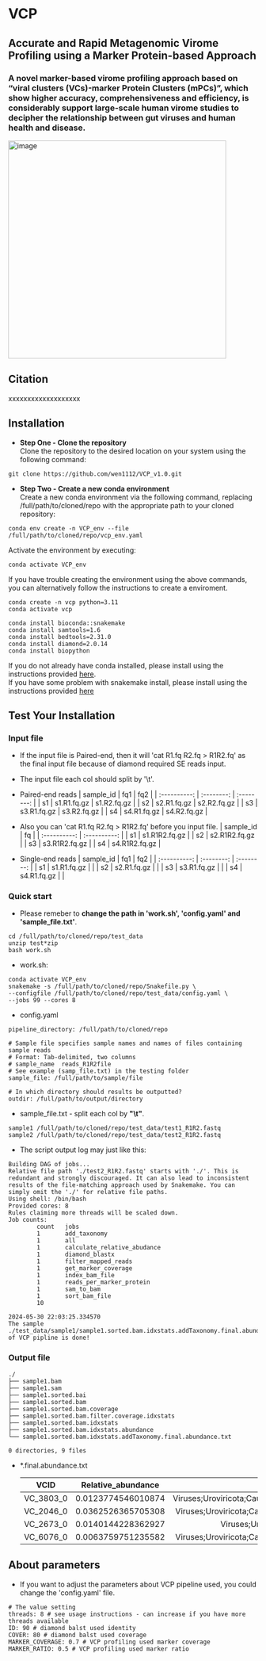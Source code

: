 # VCP
## Accurate and Rapid Metagenomic Virome Profiling using a Marker Protein-based Approach
### A novel marker-based virome profiling approach based on “viral clusters (VCs)-marker Protein Clusters (mPCs)”, which show higher accuracy, comprehensiveness and efficiency, is considerably support large-scale human virome studies to decipher the relationship between gut viruses and human health and disease.

<img width="440" alt="image" src="https://github.com/wen1112/VCP_v1.0/assets/71487119/f95bb9a5-3985-414e-a8c6-7cdbb9d05039">

## Citation
xxxxxxxxxxxxxxxxxxx  

## Installation  

- **Step One - Clone the repository**  
Clone the repository to the desired location on your system using the following command:
```
git clone https://github.com/wen1112/VCP_v1.0.git
```

- **Step Two - Create a new conda environment**  
Create a new conda environment via the following command, replacing /full/path/to/cloned/repo with the appropriate path to your cloned repository:
```
conda env create -n VCP_env --file /full/path/to/cloned/repo/vcp_env.yaml
```

Activate the environment by executing:
```
conda activate VCP_env
```

If you have trouble creating the environment using the above commands, you can alternatively follow the instructions to create a enviroment.
```
conda create -n vcp python=3.11
conda activate vcp

conda install bioconda::snakemake
conda install samtools=1.6
conda install bedtools=2.31.0
conda install diamond=2.0.14
conda install biopython
```

If you do not already have conda installed, please install using the instructions provided [here](https://developers.google.com/earth-engine/guides/python_install-conda/).  
If you have some problem with snakemake install, please install using the instructions provided [here](https://snakemake.readthedocs.io/en/v7.25.0/getting_started/installation.html)

## Test Your Installation
### Input file

+ If the input file is Paired-end, then it will 'cat R1.fq R2.fq > R1R2.fq' as the final input file because of diamond required SE reads input.
+ The input file each col should split by '\t'.
+ Paired-end reads
  |  sample_id   |     fq1      |     fq2     |
  | :----------: |  :--------:  | :--------:  |
  |     s1       |  s1.R1.fq.gz | s1.R2.fq.gz |
  |     s2       |  s2.R1.fq.gz | s2.R2.fq.gz |
  |     s3       |  s3.R1.fq.gz | s3.R2.fq.gz |
  |     s4       |  s4.R1.fq.gz | s4.R2.fq.gz |

+ Also you can 'cat R1.fq R2.fq > R1R2.fq' before you input file.
  |  sample_id   |       fq       |
  | :----------: |  :----------:  |
  |     s1       |  s1.R1R2.fq.gz |
  |     s2       |  s2.R1R2.fq.gz |
  |     s3       |  s3.R1R2.fq.gz |
  |     s4       |  s4.R1R2.fq.gz |
 
+ Single-end reads
  |  sample_id   |     fq1      |    fq2     |
  | :----------: |  :--------:  | :--------: |
  |     s1       |  s1.R1.fq.gz |            |
  |     s2       |  s2.R1.fq.gz |            |
  |     s3       |  s3.R1.fq.gz |            |
  |     s4       |  s4.R1.fq.gz |            |

  
### Quick start

+ Please remeber to **change the path in 'work.sh', 'config.yaml'  and 'sample_file.txt'**.  

```
cd /full/path/to/cloned/repo/test_data
unzip test*zip
bash work.sh
```

+ work.sh:
```
conda activate VCP_env
snakemake -s /full/path/to/cloned/repo/Snakefile.py \
--configfile /full/path/to/cloned/repo/test_data/config.yaml \
--jobs 99 --cores 8 
```
+ config.yaml
```
pipeline_directory: /full/path/to/cloned/repo

# Sample file specifies sample names and names of files containing sample reads
# Format: Tab-delimited, two columns
# sample_name  reads_R1R2file
# See example (samp_file.txt) in the testing folder
sample_file: /full/path/to/sample/file

# In which directory should results be outputted?
outdir: /full/path/to/output/directory
```

+ sample_file.txt - split each col by **"\t"**.  
```
sample1 /full/path/to/cloned/repo/test_data/test1_R1R2.fastq
sample2 /full/path/to/cloned/repo/test_data/test2_R1R2.fastq
```


+ The script output log may just like this:
```
Building DAG of jobs...
Relative file path './test2_R1R2.fastq' starts with './'. This is redundant and strongly discouraged. It can also lead to inconsistent results of the file-matching approach used by Snakemake. You can simply omit the './' for relative file paths.
Using shell: /bin/bash
Provided cores: 8
Rules claiming more threads will be scaled down.
Job counts:
        count   jobs
        1       add_taxonomy
        1       all
        1       calculate_relative_abudance
        1       diamond_blastx
        1       filter_mapped_reads
        1       get_marker_coverage
        1       index_bam_file
        1       reads_per_marker_protein
        1       sam_to_bam
        1       sort_bam_file
        10

2024-05-30 22:03:25.334570
The sample ./test_data/sample1/sample1.sorted.bam.idxstats.addTaxonomy.final.abundance.txt of VCP pipline is done!
```

### Output file

```
./
├── sample1.bam
├── sample1.sam
├── sample1.sorted.bai
├── sample1.sorted.bam
├── sample1.sorted.bam.coverage
├── sample1.sorted.bam.filter.coverage.idxstats
├── sample1.sorted.bam.idxstats
├── sample1.sorted.bam.idxstats.abundance
└── sample1.sorted.bam.idxstats.addTaxonomy.final.abundance.txt

0 directories, 9 files
```

+ *.final.abundance.txt

  |    VCID   | Relative_abundance | VC_lineage | VC_lifestyle | VC_host_lineage |
  | :-------: |  :--------------:  | :--------------: | :--------------: |  :--------------: |
  | VC_3803_0 | 0.0123774546010874 | Viruses;Uroviricota;Caudoviricetes;Caudovirales;Siphoviridae;; |  Temperate | Bacteria;Firmicutes;Clostridia;Eubacteriales;Oscillospiraceae;Ruminococcus; |
  | VC_2046_0 | 0.0362526365705308 | Viruses;Uroviricota;Caudoviricetes;Caudovirales;Myoviridae;; | Temperate | Bacteria;Firmicutes;Clostridia;Eubacteriales;Oscillospiraceae;Faecalibacterium; |
  | VC_2673_0 | 0.0140144228362927 | Viruses;Uroviricota;Caudoviricetes;;;; | Unknown | Bacteria;Firmicutes;Clostridia;Eubacteriales;Oscillospiraceae;Oscillibacter; |
  | VC_6076_0 | 0.0063759751235582 | Viruses;Uroviricota;Caudoviricetes;Caudovirales;Myoviridae;; | Virulent | Bacteria;Bacteroidota;Bacteroidia;Bacteroidales;Bacteroidaceae;Bacteroides; |


## About parameters
+ If you want to adjust the parameters about VCP pipeline used, you could change the 'config.yaml' file. 
```
# The value setting
threads: 8 # see usage instructions - can increase if you have more threads available
ID: 90 # diamond balst used identity
COVER: 80 # diamond balst used coverage
MARKER_COVERAGE: 0.7 # VCP profiling used marker coverage
MARKER_RATIO: 0.5 # VCP profiling used marker ratio
```
